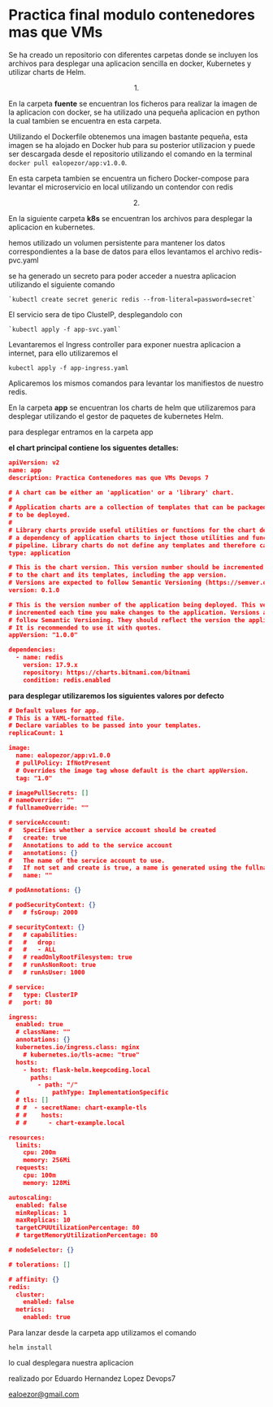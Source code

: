 # **Practica final modulo contenedores mas que VMs**

Se ha creado un repositorio con diferentes carpetas donde se incluyen los archivos para desplegar una aplicacion sencilla en docker, Kubernetes y utilizar charts de Helm.

$$
1.
$$

En la carpeta **fuente** se encuentran los ficheros para realizar la imagen de la aplicacion con docker, se ha utilizado una pequeña aplicacion en python la cual tambien se encuentra en esta carpeta.

Utilizando el Dockerfile obtenemos una imagen bastante pequeña, esta imagen se ha alojado en Docker hub para su posterior utilizacion y puede ser descargada desde el repositorio utilizando el comando en la terminal `docker pull ealopezor/app:v1.0.0`.

En esta carpeta tambien se encuentra un fichero Docker-compose para levantar el microservicio en local utilizando un contendor con redis




$$
2.
$$

En la siguiente carpeta **k8s** se encuentran los archivos para desplegar la aplicacion en kubernetes.

hemos utilizado un volumen persistente para mantener los datos correspondientes a la base de datos para ellos levantamos el archivo redis-pvc.yaml

se ha generado un secreto para poder acceder a nuestra aplicacion utilizando el siguiente comando

```console
`kubectl create secret generic redis --from-literal=password=secret`
```

El servicio sera de tipo ClusteIP, desplegandolo con 

```console
`kubectl apply -f app-svc.yaml`
```

Levantaremos el Ingress controller para exponer nuestra aplicacion a internet, para ello utilizaremos el 

```console
kubectl apply -f app-ingress.yaml
```

Aplicaremos los mismos comandos para levantar los manifiestos de nuestro redis.


En la carpeta **app** se encuentran los charts de helm que utilizaremos para desplegar utilizando el gestor de paquetes de kubernetes Helm.

para desplegar entramos en la carpeta app

**el chart principal contiene los siguentes detalles:**

```json
apiVersion: v2
name: app
description: Practica Contenedores mas que VMs Devops 7

# A chart can be either an 'application' or a 'library' chart.
#
# Application charts are a collection of templates that can be packaged into versioned archives
# to be deployed.
#
# Library charts provide useful utilities or functions for the chart developer. They're included as
# a dependency of application charts to inject those utilities and functions into the rendering
# pipeline. Library charts do not define any templates and therefore cannot be deployed.
type: application

# This is the chart version. This version number should be incremented each time you make changes
# to the chart and its templates, including the app version.
# Versions are expected to follow Semantic Versioning (https://semver.org/)
version: 0.1.0

# This is the version number of the application being deployed. This version number should be
# incremented each time you make changes to the application. Versions are not expected to
# follow Semantic Versioning. They should reflect the version the application is using.
# It is recommended to use it with quotes.
appVersion: "1.0.0"

dependencies:
  - name: redis
    version: 17.9.x 
    repository: https://charts.bitnami.com/bitnami
    condition: redis.enabled
```


**para desplegar utilizaremos los siguientes valores por defecto**

```json
# Default values for app.
# This is a YAML-formatted file.
# Declare variables to be passed into your templates.
replicaCount: 1

image:
  name: ealopezor/app:v1.0.0
  # pullPolicy: IfNotPresent
  # Overrides the image tag whose default is the chart appVersion.
  tag: "1.0"

# imagePullSecrets: []
# nameOverride: ""
# fullnameOverride: ""

# serviceAccount:
#   Specifies whether a service account should be created
#   create: true
#   Annotations to add to the service account
#   annotations: {}
#   The name of the service account to use.
#   If not set and create is true, a name is generated using the fullname template
#   name: ""

# podAnnotations: {}

# podSecurityContext: {}
#   # fsGroup: 2000

# securityContext: {}
#   # capabilities:
#   #   drop:
#   #   - ALL
#   # readOnlyRootFilesystem: true
#   # runAsNonRoot: true
#   # runAsUser: 1000

# service:
#   type: ClusterIP
#   port: 80

ingress:
  enabled: true
  # className: ""
  annotations: {}
  kubernetes.io/ingress.class: nginx
    # kubernetes.io/tls-acme: "true"
  hosts:
    - host: flask-helm.keepcoding.local
      paths:
        - path: "/"
  #         pathType: ImplementationSpecific
  # tls: []
  # #  - secretName: chart-example-tls
  # #    hosts:
  # #      - chart-example.local

resources:
  limits:
    cpu: 200m
    memory: 256Mi
  requests:
    cpu: 100m
    memory: 128Mi

autoscaling:
  enabled: false
  minReplicas: 1
  maxReplicas: 10
  targetCPUUtilizationPercentage: 80
  # targetMemoryUtilizationPercentage: 80

# nodeSelector: {}

# tolerations: []

# affinity: {}
redis:
  cluster:
    enabled: false
  metrics:
    enabled: true
```

Para lanzar desde la carpeta app utilizamos el comando

```console
helm install
```

lo cual desplegara nuestra aplicacion


realizado por Eduardo Hernandez Lopez Devops7

ealoezor@gmail.com
